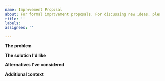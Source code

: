 ```yaml
---
name: Improvement Proposal
about: For formal improvement proposals. For discussing new ideas, please use "Atri-Front Ideas 💡" link below.
title: ''
labels: 
assignees: ''

---
```


**The problem**
<!--Please be civil. This is an environment for collaboration.-->

**The solution I'd like**

**Alternatives I've considered**

**Additional context**
<!--optional-->
